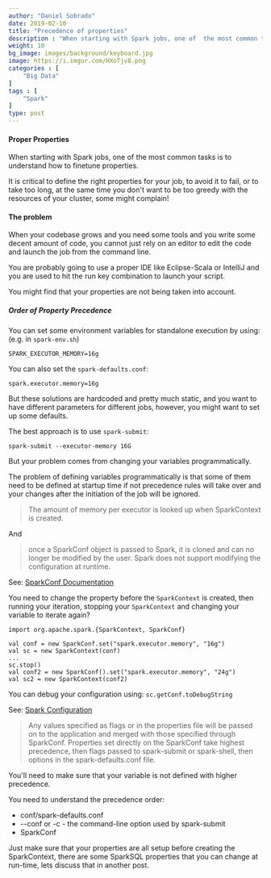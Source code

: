 ```yaml
---
author: "Daniel Sobrado"
date: 2019-02-10
title: "Precedence of properties"
description : "When starting with Spark jobs, one of  the most common tasks is to understand how to finetune properties. When your codebase  grows and you need some tools and you write some decent amount of code, you are probably going to use a proper. You might find that your properties are not being taken into account."
weight: 10
bg_image: images/background/keyboard.jpg
image: https://i.imgur.com/HXoTjv8.png
categories : [
    "Big Data"
]
tags : [
    "Spark"
]
type: post
---
```


#### Proper Properties

When starting with Spark jobs, one of  the most common tasks is to understand how to finetune properties.

It is critical to define the right properties for your job, to avoid it to fail, or to take too long, at the same time you don't want to be too greedy with the resources of your cluster, some might complain!

#### The problem

When your codebase  grows and you need some tools and you write some decent amount of code, you cannot just rely on an editor to edit the code and launch the job from the command line.

You are probably going to use a proper IDE like Eclipse-Scala or IntelliJ and you are used to hit the run key combination to launch your script.

You might find that your properties are not being taken into account.

##### Order of Property Precedence

You can set some environment variables for standalone execution by using: (e.g. in `spark-env.sh`)

    SPARK_EXECUTOR_MEMORY=16g

You can also set the `spark-defaults.conf`:

    spark.executor.memory=16g

But these solutions are hardcoded and pretty much static, and you want to have different parameters for different jobs, however, you might want to set up some defaults.

The best approach is to use `spark-submit`:

    spark-submit --executor-memory 16G 

But your problem comes from changing your variables programmatically.

The problem of defining variables programmatically is that some of them need to be defined at startup time if not precedence rules will take over and your changes after the initiation of the job will be ignored.

> The amount of memory per executor is looked up when SparkContext is created.

And

> once a SparkConf object is passed to Spark, it is cloned and can no longer be modified by the user. Spark does not support modifying the configuration at runtime.

See: [SparkConf Documentation][1]

You need to change the property before the `SparkContext` is created, then running your iteration, stopping your `SparkContext` and changing your variable to iterate again?

    import org.apache.spark.{SparkContext, SparkConf}
    
    val conf = new SparkConf.set("spark.executor.memory", "16g")
    val sc = new SparkContext(conf)
    ...
    sc.stop()
    val conf2 = new SparkConf().set("spark.executor.memory", "24g")
    val sc2 = new SparkContext(conf2)

You can debug your configuration using: `sc.getConf.toDebugString`

See: [Spark Configuration][2]

> Any values specified as flags or in the properties file will be passed on to the application and merged with those specified through SparkConf. Properties set directly on the SparkConf take highest precedence, then flags passed to spark-submit or spark-shell, then options in the spark-defaults.conf file.

You'll need to make sure that your variable is not defined with higher precedence.

You need to understand the precedence order:

* conf/spark-defaults.conf
* --conf or -c - the command-line option used by spark-submit 
* SparkConf

Just make sure that your properties are all setup before creating the SparkContext, there are some SparkSQL properties that you can change at run-time, lets discuss that in another post.


[1]: https://spark.apache.org/docs/latest/api/scala/#org.apache.spark.SparkConf
[2]: https://spark.apache.org/docs/latest/configuration.html